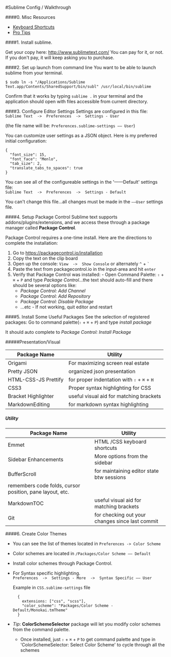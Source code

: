 #Sublime Config / Walkthrough

####0. Misc Resources
 - [Keyboard Shortcuts](./keyboard-shortcuts.md)
 - [Pro Tips](./protips.md)

####1. Install sublime.

  Get your copy here: http://www.sublimetext.com/
  You can pay for it, or not. If you don't pay, it will keep asking you to purchase.

####2. Set up launch from command line
  You want to be able to launch sublime from your terminal.

  ```
  $ sudo ln -s "/Applications/Sublime Text.app/Contents/SharedSupport/bin/subl" /usr/local/bin/sublime
  ```

  Confirm that it works by typing `sublime .` in your terminal and the application should open with files accessible from current directory.

####3. Configure Editor Settings
  Settings are configured in this file:  
  `Sublime Text  ->  Preferences  ->  Settings - User`
  
  (the file name will be: `Preferences.sublime-settings –– User`)
  
  You can customize user settings as a JSON object. Here is my preferred initial configuration:
  ```
  {
    "font_size": 15,
    "font_face": "Menlo",
    "tab_size": 2,
    "translate_tabs_to_spaces": true
  }

  ```

  You can see all of the configureable settings in the '——Default' settings file:  
  `Sublime Text  ->  Preferences  ->  Settings - Default`

  You can't change this file...all changes must be made in the `——User` settings file. 

####4. Setup Package Control
  Sublime text supports addons/plugins/extensions, and we access these through a package manager called **Package Control**.

  Package Control requires a one-time install. Here are the directions to complete the installation:

  1. Go to https://packagecontrol.io/installation
  2. Copy the text on the clip board
  3. Open up the console: `View  ->  Show Console` or alternately `^` + `` ` ``
  4. Paste the text from packagecontrol.io in the input-area and hit `enter`
  5. Verify that Package Control was installed:
    - Open Command Palette:  `⇧` + `⌘` + `P` and type *Package Control*...the text should auto-fill and there should be several options like:
      - *Package Control: Add Channel*
      - *Package Control: Add Repository*
      - *Package Control: Disable Package*
      - ...etc
    - If not working, quit editor and restart

####5. Install Some Useful Packages
  See the selection of registered packages: Go to command palette(`⇧` + `⌘` + `P`) and type *install package*

  It should auto complete to *Package Control: Install Package*
  
#####Presentation/Visual

|  Package Name           |     Utility                                 |
|-------------------------|  -----------------------                    |
|  Origami                |  For maximizing screen real estate          |
|  Pretty JSON            | organized json presentation                  |
|  HTML-CSS-JS Prettify   | for proper indentation with `⇧` + `⌘` + `H` | 
|   CSS3                  | Proper syntax highlighting for CSS          |
|   Bracket Highlighter   | useful visual aid for matching brackets     |
|   MarkdownEditing       | for markdown syntax highlighting            |


 
##### Utility
|  Package Name           |     Utility                                    |
|-------------------------|  --------------------------------------------   |
|  Emmet                  | HTML /CSS keyboard shortcuts                    |
|  Sidebar Enhancements   | More options from the sidebar                   | 
|   BufferScroll          | for maintaining editor state btw sessions<br/>
                            remembers code folds, cursor position, pane layout, etc.                                    |
|   MarkdownTOC           | useful visual aid for matching brackets         |
|  Git                    | for checking out your changes since last commit |

####6. Create Color Themes
  - You can see the list of themes located in  `Preferences -> Color Scheme`
    
  - Color schemes are located in `/Packages/Color Scheme –– Default`  
  
  - Install color schemes through Package Control.
  
  - For Syntax specific highlighting.  
    `Preferences  ->  Settings - More  ->  Syntax Specific –– User`
      
    Example in `CSS.sublime-settings` file
    ```
      {
        extensions: ["css", "scss"],
        "color_scheme": "Packages/Color Scheme - Default/Monokai.tmTheme"
      }
    ```

  - *Tip*: **ColorSchemeSelector** package will let you modify color schemes from the command palette.
    - Once installed, just `⇧` + `⌘` + `P` to get command palette and type in 'ColorSchemeSelector: Select Color Scheme' to cycle through all the schemes
  

